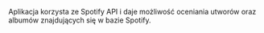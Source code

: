 Aplikacja korzysta ze Spotify API i daje możliwość oceniania utworów oraz albumów znajdujących się w bazie Spotify.